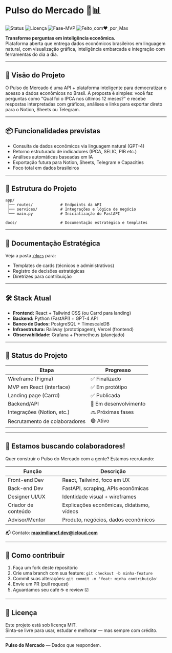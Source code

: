 # Pulso do Mercado 🧠📊

![Status](https://img.shields.io/badge/status-em%20desenvolvimento-blue)
![Licença](https://img.shields.io/badge/licença-MIT-green)
![Fase-MVP](https://img.shields.io/badge/fase-MVP%20em%20progresso-orange)
![Feito_com❤️_por_Max](https://img.shields.io/badge/feito%20com-%E2%9D%A4%EF%B8%8F%20por%20Max-blueviolet)

**Transforme perguntas em inteligência econômica.**  
Plataforma aberta que entrega dados econômicos brasileiros em linguagem natural, com visualização gráfica, inteligência embarcada e integração com ferramentas do dia a dia.

---

## 🚀 Visão do Projeto

O Pulso do Mercado é uma API + plataforma inteligente para democratizar o acesso a dados econômicos no Brasil. A proposta é simples: você faz perguntas como "Qual foi o IPCA nos últimos 12 meses?" e recebe respostas interpretadas com gráficos, análises e links para exportar direto para o Notion, Sheets ou Telegram.

---

## 📦 Funcionalidades previstas

- Consulta de dados econômicos via linguagem natural (GPT-4)
- Retorno estruturado de indicadores (IPCA, SELIC, PIB etc.)
- Análises automáticas baseadas em IA
- Exportação futura para Notion, Sheets, Telegram e Capacities
- Foco total em dados brasileiros

---

## 🧱 Estrutura do Projeto

```
app/
 ├── routes/            # Endpoints da API
 ├── services/          # Integrações e lógica de negócio
 └── main.py            # Inicialização do FastAPI

docs/                   # Documentação estratégica e templates
```

---

## 📘 Documentação Estratégica

Veja a pasta [`/docs`](docs/) para:

- Templates de cards (técnicos e administrativos)
- Registro de decisões estratégicas
- Diretrizes para contribuição

---

## 🛠️ Stack Atual

- **Frontend:** React + Tailwind CSS (ou Carrd para landing)
- **Backend:** Python (FastAPI) + GPT-4 API
- **Banco de Dados:** PostgreSQL + TimescaleDB
- **Infraestrutura:** Railway (prototipagem), Vercel (frontend)
- **Observabilidade:** Grafana + Prometheus (planejado)

---

## 🧪 Status do Projeto

| Etapa                        | Progresso     |
|-----------------------------|---------------|
| Wireframe (Figma)           | ✅ Finalizado |
| MVP em React (interface)    | ✅ Em protótipo |
| Landing page (Carrd)        | ✅ Publicada |
| Backend/API                 | 🔄 Em desenvolvimento |
| Integrações (Notion, etc.)  | 🔜 Próximas fases |
| Recrutamento de colaboradores | 🟢 Ativo |

---

## 🤝 Estamos buscando colaboradores!

Quer construir o Pulso do Mercado com a gente? Estamos recrutando:

| Função            | Descrição |
|------------------|-----------|
| Front-end Dev     | React, Tailwind, foco em UX |
| Back-end Dev      | FastAPI, scraping, APIs econômicas |
| Designer UI/UX    | Identidade visual + wireframes |
| Criador de conteúdo | Explicações econômicas, didatismo, vídeos |
| Advisor/Mentor    | Produto, negócios, dados econômicos |

📬 Contato: **maximiliancf.dev@icloud.com**

---

## 📌 Como contribuir

1. Faça um fork deste repositório
2. Crie uma branch com sua feature: `git checkout -b minha-feature`
3. Commit suas alterações: `git commit -m 'feat: minha contribuição'`
4. Envie um PR (pull request)
5. Aguardamos seu café ☕ e review ☑️

---

## 📄 Licença

Este projeto está sob licença MIT.  
Sinta-se livre para usar, estudar e melhorar — mas sempre com crédito.

---

**Pulso do Mercado** — Dados que respondem.
